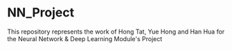 # NN_Project

This repository represents the work of Hong Tat, Yue Hong and Han Hua for the Neural Network & Deep Learning Module's Project